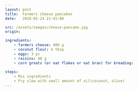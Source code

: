```yaml
---
layout: post
title:  Farmers cheese pancakes
date:   2018-05-24 21:41:00

src: /assets/images/cheese-pancake.jpg
origin: 

ingredients: 
    - farmers cheese: 400 g
    - coconut flour: 4 tbsp
    - eggs: 3 pc
    - raisins: 40 g
    - corn groats (or oat flakes or oat bran) for breading: 
    
steps:
    - Mix ingredients
    - Fry slow with small amount of oil(coconut, olive)
---
```

